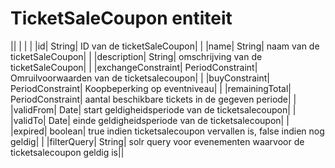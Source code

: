 ---
---

# TicketSaleCoupon entiteit



|| | | |
|id| String| ID van de ticketSaleCoupon| |
|name| String| naam van de ticketSaleCoupon| |
|description| String| omschrijving van de ticketSaleCoupon| |
|exchangeConstraint| PeriodConstraint| Omruilvoorwaarden van de ticketsalecoupon| |
|buyConstraint| PeriodConstraint| Koopbeperking op eventniveau| |
|remainingTotal| PeriodConstraint| aantal beschikbare tickets in de gegeven periode| |
|validFrom| Date| start geldigheidsperiode van de ticketsalecoupon| |
|validTo| Date| einde geldigheidsperiode van de ticketsalecoupon| |
|expired| boolean| true indien ticketsalecoupon vervallen is, false indien nog geldig| |
|filterQuery| String| solr query voor evenementen waarvoor de ticketsalecoupon geldig is||

